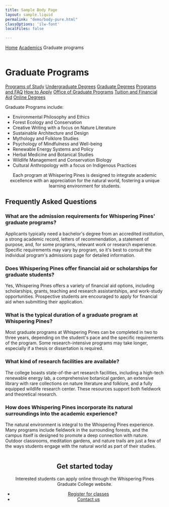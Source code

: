 ```yaml
---
title: Sample Body Page
layout: sample.liquid
permalink: "demo/body-pure.html"
classOptions: 'ilw-font'
localFiles: false

---
```


<ilw-breadcrumbs><a href="#">Home</a> <a href="#">Academics</a> <span>Graduate programs</span> </ilw-breadcrumbs>

<ilw-page-title theme="white">
<img src="https://cdn.brand.illinois.edu/patterns/finial/orange.svg" alt="" role="presentation" slot="background">
<h1>Graduate Programs</h1>
</ilw-page-title>
<ilw-columns mode="1x2" gap="20px" width="page">
    <ilw-section-nav>
        <a href="#" class="ilw-section-nav--root">Programs of Study</a>
        <a href="#">Undergraduate Degrees</a>
        <a href="#">Graduate Degrees</a>
        <ilw-section-nav open="false">
            <a href="#" aria-current="page">Programs and FAQ</a>
            <a href="#">How to Apply</a>
            <a href="#">Office of Graduate Programs</a>
            <a href="#">Tuition and Financial Aid</a>
        </ilw-section-nav>
        <a href="#">Online Degrees</a>
    </ilw-section-nav>
    <div>
        <ilw-content>
            <p>Graduate Programs include:</p>
            <ul><li>Environmental Philosophy and Ethics</li>
            <li>Forest Ecology and Conservation</li>
            <li>Creative Writing with a focus on Nature Literature</li>
            <li>Sustainable Architecture and Design</li>
            <li>Mythology and Folklore Studies</li>
            <li>Psychology of Mindfulness and Well-being</li>
            <li>Renewable Energy Systems and Policy</li>
            <li>Herbal Medicine and Botanical Studies</li>
            <li>Wildlife Management and Conservation Biology</li>
            <li>Cultural Anthropology with a focus on Indigenous Practices</li></ul>
        </ilw-content>
    </div>
</ilw-columns>

<ilw-content mode="lede" align="center" padding="20px 0 40px 0">
<p>Each program at Whispering Pines is designed to integrate academic excellence with an appreciation for the natural world, fostering a unique learning environment for students.</p>
</ilw-content>

<ilw-content width="page">
<h2>Frequently Asked Questions</h2>
</ilw-content>

<ilw-accordion width="auto" limit>
<ilw-accordion-panel>
<h3 slot="summary">What are the admission requirements for Whispering Pines' graduate programs?</h3>
<p>Applicants typically need a bachelor's degree from an accredited institution, a strong academic record, letters of recommendation, a statement of purpose, and, for some programs, relevant work or research experience. Specific requirements may vary by program, so it's best to consult the individual program's admissions page for detailed information.</p>
</ilw-accordion-panel>
<ilw-accordion-panel>
<h3 slot="summary">Does Whispering Pines offer financial aid or scholarships for graduate students?</h3>
<p>Yes, Whispering Pines offers a variety of financial aid options, including scholarships, grants, teaching and research assistantships, and work-study opportunities. Prospective students are encouraged to apply for financial aid when submitting their application.</p>
</ilw-accordion-panel>
<ilw-accordion-panel>
<h3 slot="summary">What is the typical duration of a graduate program at Whispering Pines?</h3>
<p>Most graduate programs at Whispering Pines can be completed in two to three years, depending on the student's pace and the specific requirements of the program. Some research-intensive programs may take longer, especially if a thesis or dissertation is required.</p>
</ilw-accordion-panel>
<ilw-accordion-panel>
<h3 slot="summary">What kind of research facilities are available?</h3>
<p>The college boasts state-of-the-art research facilities, including a high-tech renewable energy lab, a comprehensive botanical garden, an extensive library with rare collections on nature literature and folklore, and a fully equipped wildlife research center. These resources support both fieldwork and theoretical research.</p>
</ilw-accordion-panel>
<ilw-accordion-panel>
<h3 slot="summary">How does Whispering Pines incorporate its natural surroundings into the academic experience?</h3>
<p>The natural environment is integral to the Whispering Pines experience. Many programs include fieldwork in the surrounding forests, and the campus itself is designed to promote a deep connection with nature. Outdoor classrooms, meditation gardens, and nature trails are just a few of the ways students engage with the natural world as part of their studies.</p>
</ilw-accordion-panel>
</ilw-accordion>

<ilw-call-to-action theme="blue-gradient" align="center">
    <img src="https://cdn.brand.illinois.edu/icons/line/white/admissions.svg" alt="" slot="icon">
    <h2>Get started today</h2>
    <p> Interested students can apply online through the Whispering Pines Graduate College website. </p>
    <ul class="ilw-buttons">
        <li><a href="#">Register <span class="ilw-sr-only">for classes</span></a></li>
        <li><a href="#">Contact us</a></li>
    </ul>
</ilw-call-to-action>

<ilw-spacer height="50px"></ilw-spacer>